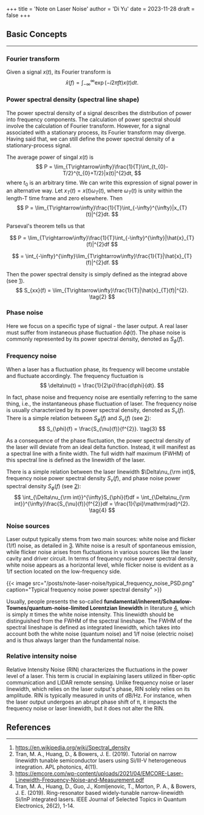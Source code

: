 +++
title = 'Note on Laser Noise'
author = 'Di Yu'
date = 2023-11-28
draft = false
+++

<!-- # Note on Laser Noise
Created on 2023-11-28
Author Di Yu -->

## Basic Concepts
---
### Fourier transform
Given a signal $x(t)$, its Fourier transform is
$$
\hat{x}(f) = \int_{-\infty}^{\infty}\exp(-i2\pi ft)x(t)dt.  \tag{1}
$$

### Power spectral density (spectral line shape)
The power spectral density of a signal describes the distribution of power into frequency components. The calculation of power spectral should involve the calculation of Fourier transform. However, for a signal associated with a stationary process, its Fourier transform may diverge. Having said that, we can still define the power spectral density of a stationary-process signal.

The average power of singal $x(t)$ is
$$
P = \lim_{T\rightarrow\infty}\frac{1}{T}\int_{t_{0}-T/2}^{t_{0}+T/2}|x(t)|^{2}dt,
$$
where $t_{0}$ is an arbitrary time. We can write this expression of signal power in an alternative way. Let $x_{T}(t) = x(t)\omega_{T}(t)$, where $\omega_{T}(t)$ is unity within the length-T time frame and zero elsewhere. Then
$$
P = \lim_{T\rightarrow\infty}\frac{1}{T}\int_{-\infty}^{\infty}|x_{T}(t)|^{2}dt.
$$

Parseval's theorem tells us that

$$
P = \lim_{T\rightarrow\infty}\frac{1}{T}\int_{-\infty}^{\infty}|\hat{x}_{T}(f)|^{2}df
$$

$$
= \int_{-\infty}^{\infty}\lim_{T\rightarrow\infty}\frac{1}{T}|\hat{x}_{T}(f)|^{2}df.
$$

Then the power spectral density is simply defined as the integrad above (see [1](#references)).
$$
S_{xx}(f) = \lim_{T\rightarrow\infty}\frac{1}{T}|\hat{x}_{T}(f)|^{2}.  \tag{2}
$$

### Phase noise
Here we focus on a specific type of signal - the laser output. A real laser must suffer from instaneous phase fluctuation $\delta\phi(t)$. The phase noise is commonly represented by its power spectral density, denoted as $S_{\phi}(f)$.

### Frequency noise
When a laser has a fluctuation phase, its frequency will become unstable and fluctuate accordingly. The frequency fluctuation is
$$
\delta\nu(t) = \frac{1}{2\pi}\frac{d\phi}{dt}.
$$

In fact, phase noise and frequency noise are esentially referring to the same thing, i.e., the instantaneous phase fluctuation of laser. The frequency noise is usually characterized by its power spectral density, denoted as $S_{\nu}(f)$. There is a simple relation between $S_{\phi}(f)$ and $S_{\nu}(f)$ (see [2](#references)):
$$
S_{\phi}(f) = \frac{S_{\nu}(f)}{f^{2}}.  \tag{3}
$$

As a consequence of the phase fluctuation, the power spectral density of the laser will deviate from an ideal delta function. Instead, it will manifest as a spectral line with a finite width. The full width half maximum (FWHM) of this spectral line is defined as the linewidth of the laser. 

There is a simple relation between the laser linewidth $\Delta\nu_{\rm int}$,  frequency noise power spectral density $S_{\nu}(f)$, and phase noise power spectral density $S_{\phi}(f)$ (see [2](#references)):
$$
\int_{\Delta\nu_{\rm int}}^{\infty}S_{\phi}(f)df = \int_{\Delta\nu_{\rm int}}^{\infty}\frac{S_{\nu}(f)}{f^{2}}df = \frac{1}{\pi}\mathrm{rad}^{2}.  \tag{4}
$$

### Noise sources
Laser output typically stems from two main sources: white noise and flicker (1/f) noise, as detailed in [3](#references). White noise is a result of spontaneous emission, while flicker noise arises from fluctuations in various sources like the laser cavity and driver circuit. In terms of frequency noise power spectral density, white noise appears as a horizontal level, while flicker noise is evident as a 1/f section located on the low-frequency side.

{{< image src="/posts/note-laser-noise/typical_frequency_noise_PSD.png" caption="Typical frequency noise power spectral density" >}}

Usually, people presents the so-called **fundamental/inherent/Schawlow-Townes/quantum-noise-limited Lorentzian linewidth** in literature [4](#references), which is simply $\pi$ times the white noise intensity. This linewidth should be distinguished from the FWHM of the spectral lineshape. The FWHM of the spectral lineshape is defined as integrated linewidth, which takes into account both the white noise (quantum noise) and 1/f noise (electric noise) and is thus always larger than the fundamental noise.

### Relative intensity noise
Relative Intensity Noise (RIN) characterizes the fluctuations in the power level of a laser. This term is crucial in explaining lasers utilized in fiber-optic communication and LIDAR remote sensing. Unlike frequency noise or laser linewidth, which relies on the laser output's phase, RIN solely relies on its amplitude. RIN is typically measured in units of dB/Hz. For instance, when the laser output undergoes an abrupt phase shift of π, it impacts the frequency noise or laser linewidth, but it does not alter the RIN.

## References
---
1. https://en.wikipedia.org/wiki/Spectral_density
2. Tran, M. A., Huang, D., & Bowers, J. E. (2019). Tutorial on narrow linewidth tunable semiconductor lasers using Si/III-V heterogeneous integration. APL photonics, 4(11).
3. https://emcore.com/wp-content/uploads/2021/04/EMCORE-Laser-Linewidth-Frequency-Noise-and-Measurement.pdf
4. Tran, M. A., Huang, D., Guo, J., Komljenovic, T., Morton, P. A., & Bowers, J. E. (2019). Ring-resonator based widely-tunable narrow-linewidth Si/InP integrated lasers. IEEE Journal of Selected Topics in Quantum Electronics, 26(2), 1-14.